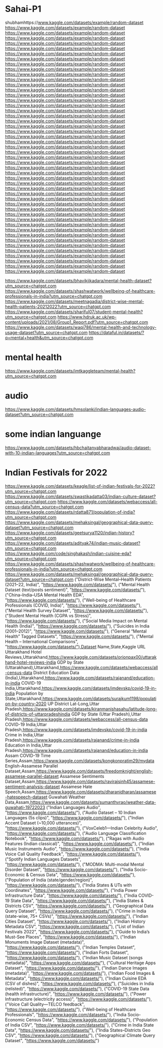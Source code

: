# Sahai-P1
shubhamhttps://www.kaggle.com/datasets/example/random-dataset
https://www.kaggle.com/datasets/example/random-dataset
https://www.kaggle.com/datasets/example/random-dataset
https://www.kaggle.com/datasets/example/random-dataset
https://www.kaggle.com/datasets/example/random-dataset
https://www.kaggle.com/datasets/example/random-dataset
https://www.kaggle.com/datasets/example/random-dataset
https://www.kaggle.com/datasets/example/random-dataset
https://www.kaggle.com/datasets/example/random-dataset
https://www.kaggle.com/datasets/example/random-dataset
https://www.kaggle.com/datasets/example/random-dataset
https://www.kaggle.com/datasets/example/random-dataset
https://www.kaggle.com/datasets/example/random-dataset
https://www.kaggle.com/datasets/example/random-dataset
https://www.kaggle.com/datasets/example/random-dataset
https://www.kaggle.com/datasets/example/random-dataset
https://www.kaggle.com/datasets/example/random-dataset
https://www.kaggle.com/datasets/example/random-dataset
https://www.kaggle.com/datasets/example/random-dataset
https://www.kaggle.com/datasets/example/random-dataset
https://www.kaggle.com/datasets/example/random-dataset
https://www.kaggle.com/datasets/example/random-dataset
https://www.kaggle.com/datasets/example/random-dataset
https://www.kaggle.com/datasets/example/random-dataset
https://www.kaggle.com/datasets/example/random-dataset
https://www.kaggle.com/datasets/example/random-dataset
https://www.kaggle.com/datasets/example/random-dataset
https://www.kaggle.com/datasets/example/random-dataset
https://www.kaggle.com/datasets/example/random-dataset
https://www.kaggle.com/datasets/example/random-dataset
https://www.kaggle.com/datasets/example/random-dataset
https://www.kaggle.com/datasets/example/random-dataset
https://www.kaggle.com/datasets/example/random-dataset
https://www.kaggle.com/datasets/example/random-dataset
https://www.kaggle.com/datasets/example/random-dataset
https://www.kaggle.com/datasets/example/random-dataset
https://www.kaggle.com/datasets/example/random-dataset
https://www.kaggle.com/datasets/example/random-dataset
https://www.kaggle.com/datasets/example/random-dataset
https://www.kaggle.com/datasets/example/random-dataset
https://www.kaggle.com/datasets/example/random-dataset
https://www.kaggle.com/datasets/example/random-dataset
https://www.kaggle.com/datasets/example/random-dataset
https://www.kaggle.com/datasets/example/random-dataset
https://www.kaggle.com/datasets/example/random-dataset
https://www.kaggle.com/datasets/example/random-dataset
https://www.kaggle.com/datasets/example/random-dataset
https://www.kaggle.com/datasets/example/random-dataset
https://www.kaggle.com/datasets/example/random-dataset

https://www.kaggle.com/datasets/bhavikjikadara/mental-health-dataset?utm_source=chatgpt.com
https://www.kaggle.com/datasets/shashwatwork/wellbeing-of-healthcare-professionals-in-india?utm_source=chatgpt.com
https://www.kaggle.com/datasets/meetnagadia/district-wise-mental-health-patients-20212022?utm_source=chatgpt.com
https://www.kaggle.com/datasets/shariful07/student-mental-health?utm_source=chatgpt.com
https://www.hdruk.ac.uk/wp-content/uploads/2021/08/Group1_Report.pdf?utm_source=chatgpt.com
https://www.kaggle.com/datasets/waqi786/mental-health-and-technology-usage-dataset?utm_source=chatgpt.com
https://dataful.in/datasets/?q=mental+health&utm_source=chatgpt.com
# mental health
https://www.kaggle.com/datasets/imtkaggleteam/mental-health?utm_source=chatgpt.com
# audio 
https://www.kaggle.com/datasets/hmsolanki/indian-languages-audio-dataset?utm_source=chatgpt.com
# some indian languange 
https://www.kaggle.com/datasets/hbchaitanyabharadwaj/audio-dataset-with-10-indian-languages?utm_source=chatgpt.com
#  Indian Festivals for 2022
https://www.kaggle.com/datasets/keagle/list-of-indian-festivals-for-2022?utm_source=chatgpt.com
https://www.kaggle.com/datasets/swastikadatta03/indian-culture-dataset?utm_source=chatgpt.com
https://www.kaggle.com/datasets/webaccess/all-census-data?utm_source=chatgpt.com
https://www.kaggle.com/datasets/rdatta871/population-of-india?utm_source=chatgpt.com
https://www.kaggle.com/datasets/mehaksingal/geographical-data-query-dataset?utm_source=chatgpt.com
https://www.kaggle.com/datasets/geetsurya1120/indian-history?utm_source=chatgpt.com
https://www.kaggle.com/datasets/adityak74/indian-music-dataset?utm_source=chatgpt.com
https://www.kaggle.com/code/singhakash/indian-cuisine-eda?utm_source=chatgpt.com
https://www.kaggle.com/datasets/shashwatwork/wellbeing-of-healthcare-professionals-in-india?utm_source=chatgpt.com
https://www.kaggle.com/datasets/mehaksingal/geographical-data-query-dataset?utm_source=chatgpt.com
("District-Wise Mental–Health Patients (2021–22, India)", "https://www.kaggle.com/datasets/"),
    ("Mental Health Dataset (text/posts sentiment)", "https://www.kaggle.com/datasets/"),
    ("China–India–USA Mental Health EDA", "https://www.kaggle.com/datasets/"),
    ("Well-being of Healthcare Professionals (COVID, India)", "https://www.kaggle.com/datasets/"),
    ("Mental Health Survey Dataset", "https://www.kaggle.com/datasets/"),
    ("Student Mental Health (CGPA vs Stress)", "https://www.kaggle.com/datasets/"),
    ("Social Media Impact on Mental Health (India)", "https://www.kaggle.com/datasets/"),
    ("Suicides in India (2001–2012)", "https://www.kaggle.com/datasets/"),
    ("General “Mental Health” Tagged Datasets", "https://www.kaggle.com/datasets/"),
    ("Mental Health – International Comparisons", "https://www.kaggle.com/datasets/"),Dataset Name,State,Kaggle URL
Uttarakhand Hotel Reviews,Uttarakhand,https://www.kaggle.com/datasets/orionpax00/uttarakhand-hotel-reviews-india
GDP by State (Uttarakhand),Uttarakhand,https://www.kaggle.com/datasets/webaccess/all-census-data
District Education Data (India),Uttarakhand,https://www.kaggle.com/datasets/rajanand/education-in-india
COVID-19 India,Uttarakhand,https://www.kaggle.com/datasets/imdevskp/covid-19-in-india
Population by State,Uttarakhand,https://www.kaggle.com/datasets/surajkum1198/population-by-country-2020
UP District Lat-Long,Uttar Pradesh,https://www.kaggle.com/datasets/kiranmanishasahu/latitude-long-of-districts-of-uttarpradeshindia
GDP by State (Uttar Pradesh),Uttar Pradesh,https://www.kaggle.com/datasets/webaccess/all-census-data
COVID-19 India,Uttar Pradesh,https://www.kaggle.com/datasets/imdevskp/covid-19-in-india
Crime in India,Uttar Pradesh,https://www.kaggle.com/datasets/rajanand/crime-in-india
Education in India,Uttar Pradesh,https://www.kaggle.com/datasets/rajanand/education-in-india
Assam COVID-19 Time Series,Assam,https://www.kaggle.com/datasets/kongkonpratim29/mydata
English-Assamese Parallel Dataset,Assam,https://www.kaggle.com/datasets/freedomknight/english-assamese-parallel-dataset
Assamese Sentiments Dataset,Assam,https://www.kaggle.com/datasets/ravirajsinh45/assamese-sentiment-analysis-dataset
Assamese Hate Speech,Assam,https://www.kaggle.com/datasets/dharanidharan/assamese-hatespeech-dataset
Guwahati Weather Data,Assam,https://www.kaggle.com/datasets/sumanthvrao/weather-data-guwahati-19722023
    ("Indian Languages Audio", "https://www.kaggle.com/datasets/"),
    ("Audio Dataset – 10 Indian Languages (5s clips)", "https://www.kaggle.com/datasets/"),
    ("Indian Accent Dataset (~10,000 utterances)", "https://www.kaggle.com/datasets/"),
    ("VoxCeleb1—Indian Celebrity Audio", "https://www.kaggle.com/datasets/"),
    ("Audio Language Classification Notebook", "https://www.kaggle.com/datasets/"),
    ("Ragas with Audio Features (Indian classical)", "https://www.kaggle.com/datasets/"),
    ("Indian Music Instruments Audio", "https://www.kaggle.com/datasets/"),
    ("India Voice Call Quality Feedback", "https://www.kaggle.com/datasets/"),
    ("Spotify Indian Languages Datasets", "https://www.kaggle.com/datasets/"),
    ("MODMA: Multi-modal Mental Disorder Dataset", "https://www.kaggle.com/datasets/"),
    ("India Socio-Economic & Census Data", "https://www.kaggle.com/datasets/"),
    ("Population of India (state/gender/region)", "https://www.kaggle.com/datasets/"),
    ("India States & UTs with Coordinates", "https://www.kaggle.com/datasets/"),
    ("India Power Infrastructure Data", "https://www.kaggle.com/datasets/"),
    ("India COVID-19 State Data", "https://www.kaggle.com/datasets/"),
    ("India States & Districts CSV", "https://www.kaggle.com/datasets/"),
    ("Geographical Data Query Dataset", "https://www.kaggle.com/datasets/"),
    ("Crime in India (state-wise, 75+ CSVs)", "https://www.kaggle.com/datasets/"),
    ("Indian Cities Dataset", "https://www.kaggle.com/datasets/"),
    ("Indian History Metadata CSV", "https://www.kaggle.com/datasets/"),
    ("List of Indian Festivals 2022", "https://www.kaggle.com/datasets/"),
    ("Guide to India’s Must-See Places", "https://www.kaggle.com/datasets/"),
    ("Indian Monuments Image Dataset (metadata)", "https://www.kaggle.com/datasets/"),
    ("Indian Temples Dataset", "https://www.kaggle.com/datasets/"),
    ("Indian Forts Dataset", "https://www.kaggle.com/datasets/"),
    ("Indian Music Dataset (songs metadata)", "https://www.kaggle.com/datasets/"),
    ("Cultural Heritage Apps Dataset", "https://www.kaggle.com/datasets/"),
    ("Indian Dance Images (metadata)", "https://www.kaggle.com/datasets/"),
    ("Indian Food Images & Metadata", "https://www.kaggle.com/datasets/"),
    ("Indian Cuisine EDA (CSV of dishes)", "https://www.kaggle.com/datasets/"),
    ("Suicides in India (relisted)", "https://www.kaggle.com/datasets/"),
    ("COVID-19 State Data (health infrastructure)", "https://www.kaggle.com/datasets/"),
    ("Power Infrastructure (electricity access)", "https://www.kaggle.com/datasets/"),
    ("Voice Call Quality—TELCO feedback", "https://www.kaggle.com/datasets/"),
    ("Well-being of Healthcare Professionals", "https://www.kaggle.com/datasets/"),
    ("India Socio-Economic Census Data", "https://www.kaggle.com/datasets/"),
    ("Population of India CSV", "https://www.kaggle.com/datasets/"),
    ("Crime in India State Data", "https://www.kaggle.com/datasets/"),
    ("India States–Districts Geo CSV", "https://www.kaggle.com/datasets/"),
    ("Geographical Climate Query Dataset", "https://www.kaggle.com/datasets/")